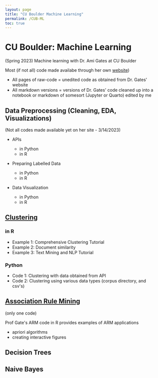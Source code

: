 ```yaml
---
layout: page
title: "CU Boulder Machine Learning"
permalink: /CUB-ML
toc: true
---
```


# CU Boulder: Machine Learning
(Spring 2023) Machine learning with Dr. Ami Gates at CU Boulder

Most (if not all) code made availabe through her own [website](https://gatesboltonanalytics.com/))
- All pages of raw-code = unedited code as obtained from Dr. Gates' website
- All markdown versions = versions of Dr. Gates' code cleaned up into a notebook or markdown of somesort (Jupyter or Quarto) edited by me
## Data Preprocessing (Cleaning, EDA, Visualizations)

(Not all codes made available yet on her site - 3/14/2023)
- APIs
    - in Python
    - in R

- Preparing Labelled Data
    - in Python
    - in R
- Data Visualization
    - in Python
    - in R

## [Clustering](Clustering/CUB-ML_Clustering.md)

### in R

- Example 1: Comprehensive Clustering Tutorial
- Example 2: Document similarity
- Example 3: Text Mining and NLP Tutorial

### Python

- Code 1: Clustering with data obtained from API
- Code 2: Clustering using various data types (corpus directory, and csv's)

## [Association Rule Mining](ARM/CUB-ML_ARM.md)

(only one code)

Prof Gate's ARM code in R provides examples of ARM applications
- apriori algorithms
- creating interactive figures

## Decision Trees

## Naive Bayes